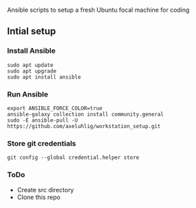 Ansible scripts to setup a fresh Ubuntu focal machine for coding

## Intial setup

### Install Ansible
```
sudo apt update 
sudo apt upgrade
sudo apt install ansible
```

### Run Ansible
```
export ANSIBLE_FORCE_COLOR=true
ansible-galaxy collection install community.general
sudo -E ansible-pull -U https://github.com/axeluhlig/workstation_setup.git
```

### Store git credentials
```
git config --global credential.helper store
```

### ToDo
- Create src directory
- Clone this repo
